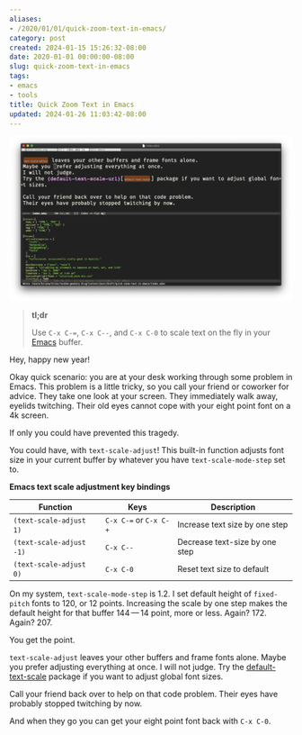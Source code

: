 ```yaml
---
aliases:
- /2020/01/01/quick-zoom-text-in-emacs/
category: post
created: 2024-01-15 15:26:32-08:00
date: 2020-01-01 00:00:00-08:00
slug: quick-zoom-text-in-emacs
tags:
- emacs
- tools
title: Quick Zoom Text in Emacs
updated: 2024-01-26 11:03:42-08:00
---
```


![attachments/img/2020/cover-2020-01-01.png](../../../attachments/img/2020/cover-2020-01-01.png)

 > 
 > **tl;dr**
>
 > Use `C-x C-=`, `C-x C--`, and `C-x C-0` to scale text on the fly in your [Emacs](../../../card/Emacs.md) buffer.

Hey, happy new year!

Okay quick scenario: you are at your desk working through some problem in Emacs. This problem is a little tricky, so you call your friend or coworker for advice. They take one look at your screen. They immediately walk away, eyelids twitching. Their old eyes cannot cope with your eight point font on a 4k screen.

If only you could have prevented this tragedy.

You could have, with `text-scale-adjust`! This built-in function adjusts font size in your current buffer by whatever you have `text-scale-mode-step` set to.

**Emacs text scale adjustment key bindings**

|Function|Keys|Description|
|--------|----|-----------|
|`(text-scale-adjust 1)`|`C-x C-=` or `C-x C-+`|Increase text size by one step|
|`(text-scale-adjust -1)`|`C-x C--`|Decrease text-size by one step|
|`(text-scale-adjust 0)`|`C-x C-0`|Reset text size to default|

On my system, `text-scale-mode-step` is 1.2. I set default height of `fixed-pitch` fonts to 120, or 12 points. Increasing the scale by one step makes the default height for that buffer 144 — 14 point, more or less. Again? 172. Again? 207.

You get the point.

`text-scale-adjust` leaves your other buffers and frame fonts alone. Maybe you prefer adjusting everything at once. I will not judge. Try the [default-text-scale](https://github.com/purcell/default-text-scale) package if you want to adjust global font sizes.

Call your friend back over to help on that code problem. Their eyes have probably stopped twitching by now.

And when they go you can get your eight point font back with `C-x C-0`.